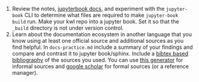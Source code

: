1. Review the notes, [jupyterbook docs](https://jupyterbook.org/en/stable/intro.html), and experiment with the `jupyter-book` CLI to determine what files are required to make `jupyter-book build` run. Make your kwl repo into a jupyter book. Set it so that the `_build` directory is not under version control. 
2. Learn about the documentation ecosystem in another language that you know using at least one official source and additional sources as you find helpful. In `docs-practice.md` include a summary of your findings and compare and contrast it to jupyter book/sphinx.  Include a [bibtex based bibliography](https://jupyterbook.org/en/stable/content/citations.html) of the sources you used. You can use [this generator](https://url-to-bibtex.vercel.app/) for informal sources and [google scholar](https://digitalmeasures.oregonstate.edu/training/export-bibtex-google-scholar) for formal sources (or a reference manager).